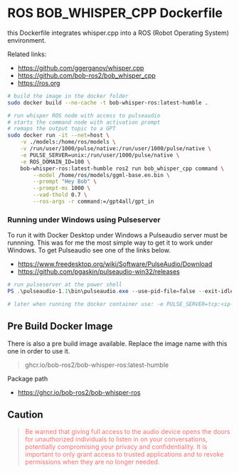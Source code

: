 # ROS BOB_WHISPER_CPP Dockerfile

this Dockerfile integrates whisper.cpp into a ROS (Robot Operating System) environment.

Related links:
- https://github.com/ggerganov/whisper.cpp
- https://github.com/bob-ros2/bob_whisper_cpp
- https://ros.org

```bash
# build the image in the docker folder
sudo docker build --no-cache -t bob-whisper-ros:latest-humble .

# run whisper ROS node with access to pulseaudio
# starts the command node with activation prompt
# remaps the output topic to a GPT
sudo docker run -it --net=host \
    -v ./models:/home/ros/models \
    -v /run/user/1000/pulse/native:/run/user/1000/pulse/native \
    -e PULSE_SERVER=unix:/run/user/1000/pulse/native \
    -e ROS_DOMAIN_ID=100 \
    bob-whisper-ros:latest-humble ros2 run bob_whisper_cpp command \
        --model /home/ros/models/ggml-base.en.bin \
        --prompt "Hey Bob" \
        --prompt-ms 1000 \
        --vad-thold 0.7 \
        --ros-args -r command:=/gpt4all/gpt_in
```
### Running under Windows using Pulseserver

To run it with Docker Desktop under Windows a Pulseaudio server must be runnning. This was for me the most simple way to get it to work under Windows. To get Pulseaudio see one of the links below.
- https://www.freedesktop.org/wiki/Software/PulseAudio/Download
- https://github.com/pgaskin/pulseaudio-win32/releases
```powershell
# run pulseserver at the power shell
PS .\pulseaudio-1.1\bin\pulseaudio.exe --use-pid-file=false --exit-idle-time=-1 -D

# later when running the docker container use: -e PULSE_SERVER=tcp:<ip-host>
```

## Pre Build Docker Image
There is also a pre build image available. Replace the image name with this one in order to use it.

> ghcr.io/bob-ros2/bob-whisper-ros:latest-humble

Package path
- https://ghcr.io/bob-ros2/bob-whisper-ros

## Caution
> <font color="#F07070">Be warned that giving full access to the audio device opens the doors for unauthorized individuals to listen in on your conversations, potentially compromising your privacy and confidentiality. It is important to only grant access to trusted applications and to revoke permissions when they are no longer needed.</font>
